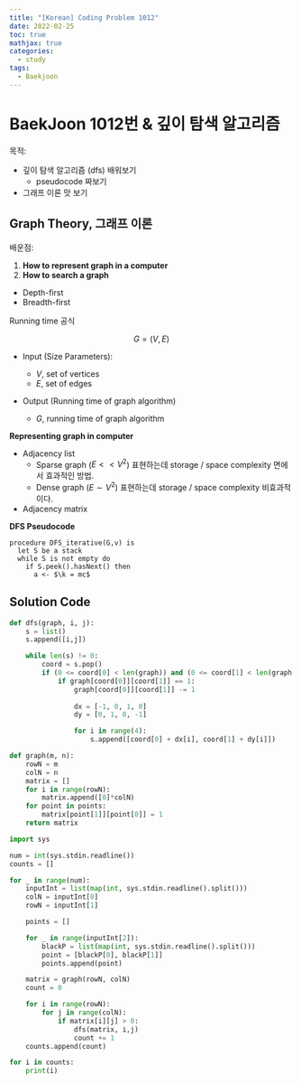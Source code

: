 ```yaml
---
title: "[Korean] Coding Problem 1012"
date: 2022-02-25
toc: true
mathjax: true
categories:
  - study
tags:
  - Baekjoon
---
```


# BaekJoon 1012번 & 깊이 탐색 알고리즘

목적:
  + 깊이 탐색 알고리즘 (dfs) 배워보기
    + pseudocode 짜보기
  + 그래프 이론 맛 보기


## Graph Theory, 그래프 이론

배운점:

1. **How to represent graph in a computer**
2. **How to search a graph**
  + Depth-first
  + Breadth-first

Running time 공식

$$G = (V,E) \tag{1}$$

+ Input (Size Parameters):
  + $V$, set of vertices
  + $E$, set of edges

+ Output (Running time of graph algorithm)
  + $G$, running time of graph algorithm

**Representing graph in computer**

+ Adjacency list
  + Sparse graph ($E << V^2$) 표현하는데 storage / space complexity 면에서 효과적인 방법. 
  + Dense graph ($E \sim V^2$) 표현하는데 storage / space complexity 비효과적이다. 
+ Adjacency matrix

**DFS Pseudocode**

```
procedure DFS_iterative(G,v) is
  let S be a stack
  while S is not empty do
    if S.peek().hasNext() then
      a <- $\k = mc$
```

## Solution Code


```python
def dfs(graph, i, j):
    s = list()
    s.append([i,j])

    while len(s) != 0:
        coord = s.pop()
        if (0 <= coord[0] < len(graph)) and (0 <= coord[1] < len(graph[0])):
            if graph[coord[0]][coord[1]] == 1:
                graph[coord[0]][coord[1]] -= 1
                
                dx = [-1, 0, 1, 0]
                dy = [0, 1, 0, -1]

                for i in range(4):
                    s.append([coord[0] + dx[i], coord[1] + dy[i]])
```


```python
def graph(m, n):
    rowN = m
    colN = n
    matrix = []
    for i in range(rowN):
        matrix.append([0]*colN)
    for point in points:
        matrix[point[1]][point[0]] = 1        
    return matrix
```


```python
import sys

num = int(sys.stdin.readline())
counts = []

for _ in range(num):
    inputInt = list(map(int, sys.stdin.readline().split()))
    colN = inputInt[0]
    rowN = inputInt[1]

    points = []

    for _ in range(inputInt[2]):
        blackP = list(map(int, sys.stdin.readline().split()))
        point = [blackP[0], blackP[1]]
        points.append(point)

    matrix = graph(rowN, colN)
    count = 0

    for i in range(rowN):
        for j in range(colN):
            if matrix[i][j] > 0:
                dfs(matrix, i,j)
                count += 1
    counts.append(count)

for i in counts:
    print(i)
```
